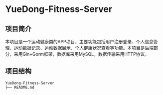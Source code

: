 # YueDong-Fitness-Server

## 项目简介

本项目是一个运动健康类的APP项目，主要功能包括用户注册登录、个人信息管理、运动数据记录、运动数据展示、个人健康状况查看等功能。本项目是后端部分，采用Gin+Gorm框架，数据库采用MySQL，数据传输采用HTTP协议。

## 项目结构

```
YueDong-Fitness-Server
├── README.md
```
